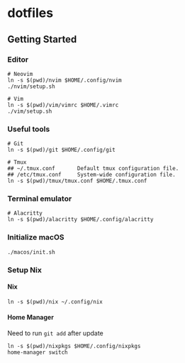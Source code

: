 # dotfiles

## Getting Started

### Editor

```shell
# Neovim
ln -s $(pwd)/nvim $HOME/.config/nvim
./nvim/setup.sh

# Vim
ln -s $(pwd)/vim/vimrc $HOME/.vimrc
./vim/setup.sh
```

### Useful tools

```shell
# Git
ln -s $(pwd)/git $HOME/.config/git

# Tmux
## ~/.tmux.conf       Default tmux configuration file.
## /etc/tmux.conf     System-wide configuration file.
ln -s $(pwd)/tmux/tmux.conf $HOME/.tmux.conf
```

### Terminal emulator

```shell
# Alacritty
ln -s $(pwd)/alacritty $HOME/.config/alacritty
```

### Initialize macOS

```shell
./macos/init.sh
```

### Setup Nix

#### Nix

```
ln -s $(pwd)/nix ~/.config/nix
```

#### Home Manager

Need to run `git add` after update

```shell
ln -s $(pwd)/nixpkgs $HOME/.config/nixpkgs
home-manager switch
```
